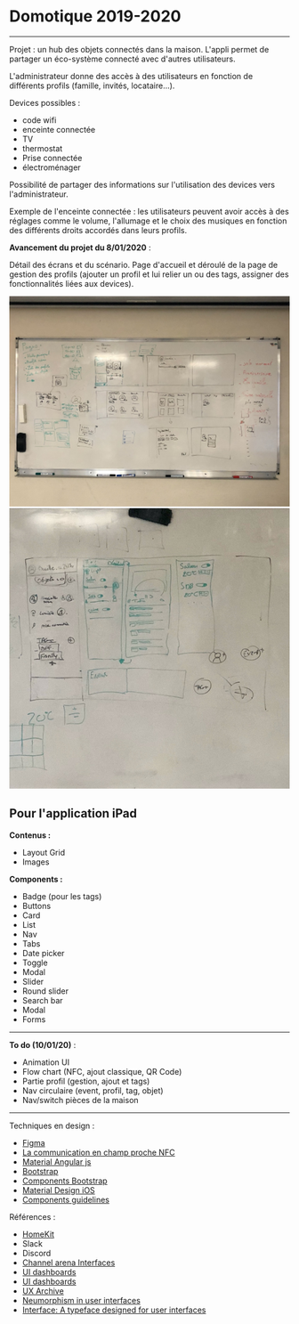 # Domotique 2019-2020

---

Projet : un hub des objets connectés dans la maison. L'appli permet de partager un éco-système connecté avec d'autres utilisateurs.

L'administrateur donne des accès à des utilisateurs en fonction de différents profils (famille, invités, locataire...).

Devices possibles :
- code wifi
- enceinte connectée
- TV
- thermostat
- Prise connectée
- électroménager

Possibilité de partager des informations sur l'utilisation des devices vers l'administrateur.

Exemple de l'enceinte connectée : les utilisateurs peuvent avoir accès à des réglages comme le volume, l'allumage et le choix des musiques en fonction des différents droits accordés dans leurs profils.

**Avancement du projet du 8/01/2020** :

Détail des écrans et du scénario. Page d'accueil et déroulé de la page de gestion des profils (ajouter un profil et lui relier un ou des tags, assigner des fonctionnalités liées aux devices).

![](../images/domotique01.jpg)
![](../images/domotique02.jpg)


## Pour l'application iPad

**Contenus :**

- Layout Grid
- Images

**Components :**

- Badge (pour les tags)
- Buttons
- Card
- List
- Nav
- Tabs
- Date picker
- Toggle
- Modal
- Slider
- Round slider
- Search bar
- Modal
- Forms

---

**To do (10/01/20)** :

- Animation UI
- Flow chart (NFC, ajout classique, QR Code)
- Partie profil (gestion, ajout et tags)
- Nav circulaire (event, profil, tag, objet)
- Nav/switch pièces de la maison

---

Techniques en design :

- [Figma](https://www.figma.com/)
- [La communication en champ proche NFC](<https://fr.wikipedia.org/wiki/Communication_en_champ_proche>)
- [Material Angular js](https://material.angularjs.org/latest/)
- [Bootstrap](https://getbootstrap.com/)
- [Components Bootstrap](https://getbootstrap.com/docs/4.4/components/alerts/)
- [Material Design iOS](https://material.io/collections/developer-tutorials/#ios-swift)
- [Components guidelines](https://material.io/components/)

Références :

- [HomeKit](https://www.apple.com/fr/ios/home/) 
- Slack
- Discord
- [Channel arena Interfaces](https://www.are.na/nicolas-tilly/interfaces-o4ycuz-pqsm)
- [UI dashboards](https://uimovement.com/tag/dashboard/)
- [UI dashboards](https://dribbble.com/tags/dashboard)
- [UX Archive](http://uxarchive.com/)
- [Neumorphism in user interfaces](https://uxdesign.cc/neumorphism-in-user-interfaces-b47cef3bf3a6)
- [Interface: A typeface designed for user interfaces](https://rsms.me/inter/lab/?)

